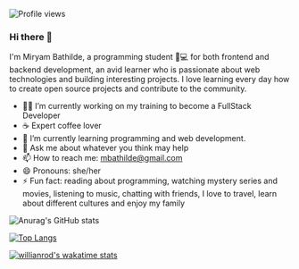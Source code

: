 <!--![profile views](https://github.com/miryambathilde/counter.svg)
![image title](https://rushter.com/counter.svg)
![Visitor Count](https://profile-counter.glitch.me/{miryambathilde}/count.svg)
https://visitor-badge.glitch.me/badge?page_id=miryambathilde.visitor-badge
-->


![Profile views](https://komarev.com/ghpvc/?username=miryambathilde&color=blue)


### Hi there 👋

I'm Miryam Bathilde, a programming student 👨💻 for both frontend and backend development, an avid learner who is passionate about web technologies and building interesting projects. I love learning every day how to create open source projects and contribute to the community.


- 👨‍💻 I’m currently working on my training to become a FullStack Developer
- ☕ Expert coffee lover
- 🌱 I’m currently learning programming and web development.
- 💬 Ask me about whatever you think may help
- 📫 How to reach me: mbathilde@gmail.com
- 😄 Pronouns: she/her
- ⚡ Fun fact: reading about programming, watching mystery series and movies, listening to music, chatting with friends, I love to travel, learn about different cultures and enjoy my family


![Anurag's GitHub stats](https://github-readme-stats.vercel.app/api?username=miryambathilde&count_private=true&include_all_commits&hide=stars,contribs&show_icons=true&theme=react)

[![Top Langs](https://github-readme-stats.vercel.app/api/top-langs/?username=miryambathilde&layout=compact&theme=dracula&&langs_count=10)](https://github.com/miryambathilde/github-readme-stats)








<!--
**miryambathilde/miryambathilde** is a ✨ _special_ ✨ repository because its `README.md` (this file) appears on your GitHub profile.


Here are some ideas to get you started:
-->




[![willianrod's wakatime stats](https://github-readme-stats.vercel.app/api/wakatime?username=miryambathilde&layout=compact)](https://github.com/miryambathilde/github-readme-stats)



<!-- - 👯 I’m looking to collaborate on ...
- 🤔 I’m looking for help with ...
-->

